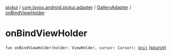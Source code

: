 [pickui](../../index.md) / [com.lovoo.android.pickui.adapter](../index.md) / [GalleryAdapter](index.md) / [onBindViewHolder](./on-bind-view-holder.md)

# onBindViewHolder

`fun onBindViewHolder(holder: ViewHolder, cursor: Cursor): `[`Unit`](https://kotlinlang.org/api/latest/jvm/stdlib/kotlin/-unit/index.html) [(source)](https://github.com/lovoo/android-pickpic/blob/master/pickui/pickui/src/main/kotlin/com/lovoo/android/pickui/adapter/GalleryAdapter.kt#L56)